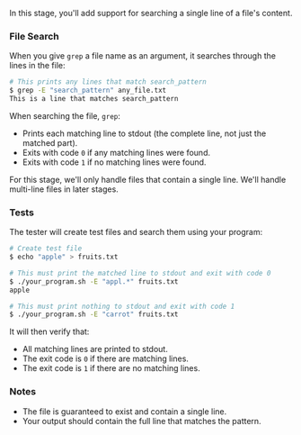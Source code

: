 In this stage, you'll add support for searching a single line of a file's content.

### File Search

When you give `grep` a file name as an argument, it searches through the lines in the file:

```bash
# This prints any lines that match search_pattern
$ grep -E "search_pattern" any_file.txt
This is a line that matches search_pattern
```

When searching the file, `grep`:
- Prints each matching line to stdout (the complete line, not just the matched part).
- Exits with code `0` if any matching lines were found.
- Exits with code `1` if no matching lines were found.

For this stage, we'll only handle files that contain a single line. We'll handle multi-line files in later stages.

### Tests

The tester will create test files and search them using your program:

```bash
# Create test file
$ echo "apple" > fruits.txt

# This must print the matched line to stdout and exit with code 0
$ ./your_program.sh -E "appl.*" fruits.txt
apple

# This must print nothing to stdout and exit with code 1
$ ./your_program.sh -E "carrot" fruits.txt
```

It will then verify that:

- All matching lines are printed to stdout.
- The exit code is `0` if there are matching lines.
- The exit code is `1` if there are no matching lines.

### Notes

- The file is guaranteed to exist and contain a single line.
- Your output should contain the full line that matches the pattern.
